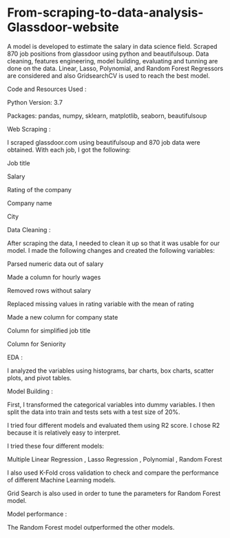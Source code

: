 # From-scraping-to-data-analysis-Glassdoor-website

A model is developed to estimate the salary in data science field.
Scraped 870 job positions from glassdoor using python and beautifulsoup.
Data cleaning, features engineering, model building, evaluating and tunning are done on the data.
Linear, Lasso, Polynomial, and Random Forest Regressors are considered and also GridsearchCV is used to reach the best model.



Code and Resources Used  :
 

Python Version: 3.7

Packages: pandas, numpy, sklearn, matplotlib, seaborn, beautifulsoup

 
 
Web Scraping  :
 

I scraped glassdoor.com using beautifulsoup and 870 job data were obtained. With each job, I got the following:

Job title

Salary

Rating of the company

Company name

City



Data Cleaning  :

 
After scraping the data, I needed to clean it up so that it was usable for our model. I made the following changes and created the following variables:

Parsed numeric data out of salary

Made a column for hourly wages

Removed rows without salary

Replaced missing values in rating variable with the mean of rating

Made a new column for company state

Column for simplified job title

Column for Seniority



EDA  :
 

I analyzed the variables using histograms, bar charts, box charts, scatter plots, and pivot tables.



Model Building  :


First, I transformed the categorical variables into dummy variables. I then split the data into train and tests sets with a test size of 20%.

I tried four different models and evaluated them using R2 score. I chose R2 because it is relatively easy to interpret.

I tried these four different models:

Multiple Linear Regression ,  Lasso Regression ,  Polynomial ,  Random Forest 

I also used K-Fold cross validation to check and compare the performance of different Machine Learning models.

Grid Search is also used in order to tune the parameters for Random Forest model.



Model performance  :


The Random Forest model outperformed the other models.







